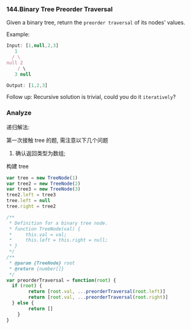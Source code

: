 ### 144.Binary Tree Preorder Traversal

Given a binary tree, return the `preorder traversal` of its nodes' values.

Example:

```js
Input: [1,null,2,3]
   1
  / \
null 2
    / \
   3 null

Output: [1,2,3]
```

Follow up: Recursive solution is trivial, could you do it `iteratively`?

### Analyze

递归解法:

第一次接触 tree 的题, 需注意以下几个问题

1. 确认返回类型为数组;

构建 tree

```js
var tree = new TreeNode(1)
var tree2 = new TreeNode(2)
var tree3 = new TreeNode(3)
tree2.left = tree3
tree.left = null
tree.right = tree2
```

```js
/**
 * Definition for a binary tree node.
 * function TreeNode(val) {
 *     this.val = val;
 *     this.left = this.right = null;
 * }
 */
/**
 * @param {TreeNode} root
 * @return {number[]}
 */
var preorderTraversal = function(root) {
  if (root) {
		return [root.val, ...preorderTraversal(root.left)]
		return [root.val, ...preorderTraversal(root.right)]
  } else {
		return []
	}
}
```